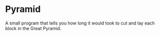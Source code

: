 # Pyramid
A small program that tells you how long it would took to cut and lay each block in the Great Pyramid.
